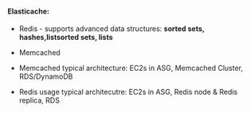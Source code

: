 #### Elasticache:
* Redis - supports advanced data structures: **sorted sets, hashes,listsorted sets, lists**
* Memcached

* Memcached typical architecture: EC2s in ASG, Memcached Cluster, RDS/DynamoDB
* Redis usage typical architecutre: EC2s in ASG, Redis node & Redis replica, RDS

